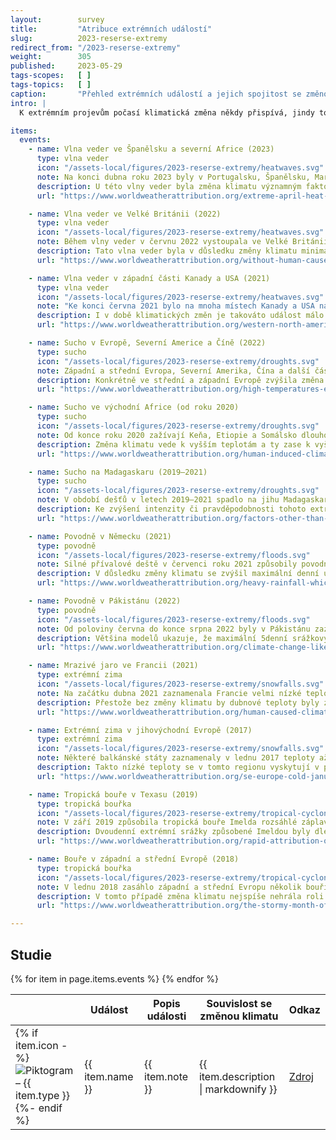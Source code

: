 ```yaml
---
layout:        survey
title:         "Atribuce extrémních událostí"
slug:          2023-reserse-extremy
redirect_from: "/2023-reserse-extremy"
weight:        305
published:     2023-05-29
tags-scopes:   [ ]
tags-topics:   [ ]
caption:       "Přehled extrémních událostí a jejich spojitost se změnou klimatu"
intro: |
  K extrémním projevům počasí klimatická změna někdy přispívá, jindy tomu tak není. Vědci vzájemnou souvislost mezi těmito jevy dlouhodobě zkoumají a v tzv. atribučních studiích popisují, jak změna klimatu ovlivnila pravděpodobnost výskytu konkrétní extrémní události, případně jaký vliv měla na její intenzitu. Více o této metodě používané organizací World Weather Attribution lze najít na [našem webu](https://faktaoklimatu.cz/explainery/vliv-klimatu-na-extremy-prirucka?q=extr0my).

items:
  events:
    - name: Vlna veder ve Španělsku a severní Africe (2023)
      type: vlna veder
      icon: "/assets-local/figures/2023-reserse-extremy/heatwaves.svg"
      note: Na konci dubna roku 2023 byly v Portugalsku, Španělsku, Maroku a Alžírsku zaznamenány rekodní teploty okolo 40 °C (téměř o 20 °C více, než je běžný průměr).
      description: U této vlny veder byla změna klimatu významným faktorem. Kdyby byla průměrná teplota planety stejná jako před průmyslovou revolucí, byla by tato vlna veder nejspíše o 2 °C chladnější. Zároveň je pravděpodobnost jejího výskytu v důsledku klimatické změny 100× vyšší (konzervativní odhad). Vedra takovéto intenzity by byly bez změny klimatu téměř nemožné.
      url: "https://www.worldweatherattribution.org/extreme-april-heat-in-spain-portugal-morocco-algeria-almost-impossible-without-climate-change/"

    - name: Vlna veder ve Velké Británii (2022)
      type: vlna veder
      icon: "/assets-local/figures/2023-reserse-extremy/heatwaves.svg"
      note: Během vlny veder v červnu 2022 vystoupala ve Velké Británii teplota až na 40,3 °C, přičemž lokální teplotní rekordy padaly na mnoha místech po celé zemi.
      description: Tato vlna veder byla v důsledku změny klimatu minimálně 10× pravděpodobnější, a kdyby byla průměrná teplota planety stejná jako před průmyslovou revolucí, bylo by během této vlny veder nejspíše o 2 °C chladněji. Jde však o konzervativní odhad – skutečný vliv změny klimatu mohl být ještě větší. Bez změny klimatu by tato událost byla extrémně nepravděpodobná.
      url: "https://www.worldweatherattribution.org/without-human-caused-climate-change-temperatures-of-40c-in-the-uk-would-have-been-extremely-unlikely/"

    - name: Vlna veder v západní části Kanady a USA (2021)
      type: vlna veder
      icon: "/assets-local/figures/2023-reserse-extremy/heatwaves.svg"
      note: "Ke konci června 2021 bylo na mnoha místech Kanady a USA naměřeno více než 40 °C a bylo dosaženo nového kanadského rekordu: 49,6 °C."
      description: I v době klimatických změn je takováto událost málo pravděpodobná. Kdyby však průměrná teplota planety byla stejná jako před průmyslovou revolucí, výskyt takto intenzivní vlny veder by byl téměř nemožný a teploty by byly o 2 °C nižší.
      url: "https://www.worldweatherattribution.org/western-north-american-extreme-heat-virtually-impossible-without-human-caused-climate-change/"

    - name: Sucho v Evropě, Severní Americe a Číně (2022)
      type: sucho
      icon: "/assets-local/figures/2023-reserse-extremy/droughts.svg"
      note: Západní a střední Evropa, Severní Amerika, Čína a další části severní polokoule čelily během léta 2022 suchu a extrémním vedrům. Tyto podmínky vedly k nedostatku vody, požárům a významně nižší úrodě.
      description: Konkrétně ve střední a západní Evropě zvýšila změna klimatu pravděpodobnost sucha v kořenové vrstvě půdy asi 3–4×, v povrchové vrstvě půdy dokonce 5–6×. V chladnějším klimatu by takováto událost byla mnohem méně pravděpodobná.
      url: "https://www.worldweatherattribution.org/high-temperatures-exacerbated-by-climate-change-made-2022-northern-hemisphere-droughts-more-likely/"

    - name: Sucho ve východní Africe (od roku 2020)
      type: sucho
      icon: "/assets-local/figures/2023-reserse-extremy/droughts.svg"
      note: Od konce roku 2020 zažívají Keňa, Etiopie a Somálsko dlouhodobé sucho, které střídají občasné intenzivní přívalové deště způsobující povodně. Kombinace těchto jevů znamená ohrožení potravinové bezpečnosti pro 4 miliony lidí.
      description: Změna klimatu vede k vyšším teplotám a ty zase k vyššímu výparu vody. V důsledku této změny je dle konzervativního odhadu pravděpodobnost výskytu tohoto sucha až 100× vyšší (bez ní by k němu nejspíš nedošlo).
      url: "https://www.worldweatherattribution.org/human-induced-climate-change-increased-drought-severity-in-southern-horn-of-africa/"

    - name: Sucho na Madagaskaru (2019–2021)
      type: sucho
      icon: "/assets-local/figures/2023-reserse-extremy/droughts.svg"
      note: V období dešťů v letech 2019–2021 spadlo na jihu Madagaskaru téměř o polovinu méně srážek, než je běžné. Oblast zasáhl hladomor, který ohrozil desítky tisíc lidí.
      description: Ke zvýšení intenzity či pravděpodobnosti tohoto extrému počasí klimatická změna výrazně nepřispěla. Významným faktorem by se stala teprve v případě, že by globální teplota stoupla o 2 °C v porovnání s dobou před průmyslovou revolucí.
      url: "https://www.worldweatherattribution.org/factors-other-than-climate-change-are-the-main-drivers-of-recent-food-insecurity-in-southern-madagascar/"

    - name: Povodně v Německu (2021)
      type: povodně
      icon: "/assets-local/figures/2023-reserse-extremy/floods.svg"
      note: Silné přívalové deště v červenci roku 2021 způsobily povodně v Německu (ale také v Belgii, Lucembursku a Nizozemsku), měly více než 200 obětí a způsobily rozsáhlé škody.
      description: V důsledku změny klimatu se zvýšil maximální denní úhrn srážek v letní sezóně o 3 až 19 % (ve srovnání s globálním klimatem v době před průmyslovou revolucí). Podobný nárůst je i u srážek dvoudenních. Pravděpodobnost výskytu tohoto druhu události se v porovnáním s předindustriálním klimatem zvýšila 1,2 až 9x (míra nejistoty je vyšší mimo jiné proto, že se událost týká rozsáhlejšího území).
      url: "https://www.worldweatherattribution.org/heavy-rainfall-which-led-to-severe-flooding-in-western-europe-made-more-likely-by-climate-change/"

    - name: Povodně v Pákistánu (2022)
      type: povodně
      icon: "/assets-local/figures/2023-reserse-extremy/floods.svg"
      note: Od poloviny června do konce srpna 2022 byly v Pákistánu zaznamenány rekordní monzunové úhrny srážek (v srpnu to byl trojnásobek oproti obvyklému stavu), které vedly k rozsáhlým záplavám. Zničeno bylo 1,7 milionů domů a téměř 1500 lidí přišlo o život.
      description: Většina modelů ukazuje, že maximální 5denní srážkový úhrn se v důsledku změny klimatu v této oblasti zvýšil až o 50 %. Pokud bude v budoucnu teplota o 2 °C vyšší než před průmyslovou revolucí, lze očekávat další výrazný nárůst 5denních maximálních srážek, u delšího 60denního období je nejistota předpovědi příliš vysoká pro odhadování vývoje.
      url: "https://www.worldweatherattribution.org/climate-change-likely-increased-extreme-monsoon-rainfall-flooding-highly-vulnerable-communities-in-pakistan/"

    - name: Mrazivé jaro ve Francii (2021)
      type: extrémní zima
      icon: "/assets-local/figures/2023-reserse-extremy/snowfalls.svg"
      note: Na začátku dubna 2021 zaznamenala Francie velmi nízké teploty, které následovaly po nadprůměrně teplém březnu. Tyto mrazy významně poškodily zejména vinnou révu a ovocné stromy.
      description: Přestože bez změny klimatu by dubnové teploty byly zřejmě ještě nižší, tak velké škody na plodinách by patrně nezpůsobily – vegetační období by totiž začínalo později. Změna klimatu zvýšila pravděpodobnost výskytu této události o 20 až 120 %.
      url: "https://www.worldweatherattribution.org/human-caused-climate-change-increased-the-likelihood-of-early-growing-period-frost-in-france/"

    - name: Extrémní zima v jihovýchodní Evropě (2017)
      type: extrémní zima
      icon: "/assets-local/figures/2023-reserse-extremy/snowfalls.svg"
      note: Některé balkánské státy zaznamenaly v lednu 2017 teploty až o 12 °C nižší, než je v daném období běžné.
      description: Takto nízké teploty se v tomto regionu vyskytují v průměru jednou za 35 let. Od poloviny 20. století se nicméně tyto nízké teploty stávají méně extrémními – bez klimatické změny by bylo při podobných událostech chladněji.
      url: "https://www.worldweatherattribution.org/se-europe-cold-january-2017/"

    - name: Tropická bouře v Texasu (2019)
      type: tropická bouřka
      icon: "/assets-local/figures/2023-reserse-extremy/tropical-cyclones.svg"
      note: V září 2019 způsobila tropická bouře Imelda rozsáhlé záplavy v Texasu a škody na majetku v řádu miliard dolarů. Někde spadlo i více než 500 mm srážek za den.
      description: Dvoudenní extrémní srážky způsobené Imeldou byly dle klimatických modelů 1,6x až 2,6× pravděpodobnější a o 9 až 17 % intenzivnější, než kdyby průměrná teplota planety byla stejná jako před průmyslovou revolucí.
      url: "https://www.worldweatherattribution.org/rapid-attribution-of-the-extreme-rainfall-in-texas-from-tropical-storm-imelda/"

    - name: Bouře v západní a střední Evropě (2018)
      type: tropická bouřka
      icon: "/assets-local/figures/2023-reserse-extremy/tropical-cyclones.svg"
      note: V lednu 2018 zasáhlo západní a střední Evropu několik bouří, které vedly k úmrtím i značným škodám na majetku. Nejvýznamnější byly bouře Eleanor a Frederike.
      description: V tomto případě změna klimatu nejspíše nehrála roli. Další oteplování však může do budoucna vést k vyšší pravděpodobnosti (o 0 až 20 %) výskytu extrémně silných větrů.
      url: "https://www.worldweatherattribution.org/the-stormy-month-of-january-2018-over-western-europe/"

---
```

## Studie

<table class="table table-striped table-hover mt-4 mb-4">
  <thead>
    <tr>
      <th scope="col" class="text-uppercase"></th>
      <th scope="col" class="text-uppercase">Událost</th>
      <th scope="col" class="text-uppercase">Popis události</th>
      <th scope="col" class="text-uppercase">Souvislost se změnou klimatu</th>
      <th scope="col" class="text-uppercase align-middle text-center">Odkaz</th>
    </tr>
  </thead>
  <tbody>
    {% for item in page.items.events %}
    <tr>
      <td class="align-top text-nowrap">
        {% if item.icon -%}
        <img src={{ item.icon }} class="mr-2 pictogram-small" alt="Piktogram – {{ item.type }}"/>
        {%- endif %}
      </td>
      <td class="align-top font-weight-bold">{{ item.name }}</td>
      <td class="align-top">{{ item.note }}</td>
      <td class="align-top">{{ item.description | markdownify }}</td>
      <td class="align-top">
        <a href="{{ item.url }}" class="btn btn-sm btn-secondary">Zdroj</a>
      </td>
    </tr>
    {% endfor %}
  </tbody>
 </table>

